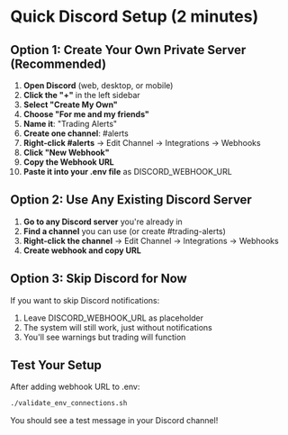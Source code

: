 # Quick Discord Setup (2 minutes)

## Option 1: Create Your Own Private Server (Recommended)

1. **Open Discord** (web, desktop, or mobile)
2. **Click the "+"** in the left sidebar
3. **Select "Create My Own"**
4. **Choose "For me and my friends"**
5. **Name it**: "Trading Alerts" 
6. **Create one channel**: #alerts
7. **Right-click #alerts** → Edit Channel → Integrations → Webhooks
8. **Click "New Webhook"**
9. **Copy the Webhook URL**
10. **Paste it into your .env file** as DISCORD_WEBHOOK_URL

## Option 2: Use Any Existing Discord Server

1. **Go to any Discord server** you're already in
2. **Find a channel** you can use (or create #trading-alerts)
3. **Right-click the channel** → Edit Channel → Integrations → Webhooks
4. **Create webhook and copy URL**

## Option 3: Skip Discord for Now

If you want to skip Discord notifications:
1. Leave DISCORD_WEBHOOK_URL as placeholder
2. The system will still work, just without notifications
3. You'll see warnings but trading will function

## Test Your Setup

After adding webhook URL to .env:
```bash
./validate_env_connections.sh
```

You should see a test message in your Discord channel!

